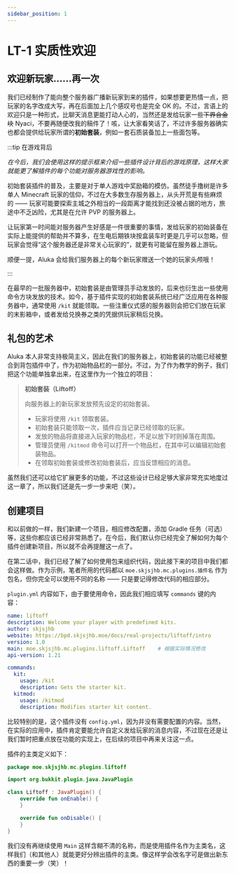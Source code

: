 ```yaml
---
sidebar_position: 1
---
```


# LT-1 实质性欢迎

## 欢迎新玩家……再一次

我们已经制作了能向整个服务器广播新玩家到来的插件，如果想要更热情一点，把玩家的名字改成大写，再在后面加上几个感叹号也是完全 OK 的。不过，言语上的欢迎只是一种形式，比聊天消息更能打动人心的，当然还是发给玩家一些~~下界合金块~~ Nyaci，不要再随便改我的稿件了！咳，让大家看笑话了，不过许多服务器确实也都会提供给玩家所谓的**初始套装**，例如一套石质装备加上一些面包等。

:::tip 在游戏背后

*在今后，我们会使用这样的提示框来介绍一些插件设计背后的游戏原理，这样大家就能更了解插件的每个功能对服务器游戏性的影响。*

初始套装插件的普及，主要是对于单人游戏中奖励箱的模仿。虽然徒手撸树是许多单人 Minecraft 玩家的信仰，不过在大多数生存服务器上，从头开荒是有些麻烦的 —— 玩家可能要探索主城之外相当的一段距离才能找到还没被占据的地方，旅途中不乏凶险，尤其是在允许 PVP 的服务器上。

让玩家第一时间能对服务器产生好感是一件很重要的事情，发给玩家的初始装备在实际上能提供的帮助并不算多，在生电后期铁块按盒装车时更是几乎可以忽略，但玩家会觉得“这个服务器还是非常关心玩家的”，就更有可能留在服务器上游玩。

顺便一提，Aluka 会给我们服务器上的每个新玩家赠送一个她的玩家头颅哦！

:::

在最早的一批服务器中，初始套装是由管理员手动发放的，后来也衍生出一些使用命令方块发放的技术。如今，基于插件实现的初始套装系统已经广泛应用在各种服务器中，通常使用 `/kit` 就能领取。一些注重仪式感的服务器则会把它们放在玩家的末影箱中，或者发给兑换券之类的凭据供玩家稍后兑换。

## 礼包的艺术

Aluka 本人非常支持极简主义，因此在我们的服务器上，初始套装的功能已经被整合到背包插件中了，作为初始物品栏的一部分。不过，为了作为教学的例子，我们把这个功能单独拿出来，在这里作为一个独立的项目：

> **初始套装（Liftoff）**
>
> 向服务器上的新玩家发放预先设定的初始套装。
>
> - 玩家将使用 `/kit` 领取套装。
> - 初始套装只能领取一次，插件应当记录已经领取的玩家。
> - 发放的物品将直接进入玩家的物品栏，不足以放下时则掉落在周围。
> - 管理员使用 `/kitmod` 命令可以打开一个物品栏，在其中可以编辑初始套装物品。
> - 在领取初始套装或修改初始套装后，应当反馈相应的消息。

虽然我们还可以给它扩展更多的功能，不过这些设计已经足够大家非常充实地度过这一章了，所以我们还是先一步一步来吧（笑）。

## 创建项目

和以前做的一样，我们新建一个项目，相应修改配置，添加 Gradle 任务（可选）等，这些你都应该已经非常熟悉了。在今后，我们默认你已经完全了解如何为每个插件创建新项目，所以就不会再提醒这一点了。

在第二话中，我们已经了解了如何使用包来组织代码，因此接下来的项目中我们都会这样做。作为示例，笔者所用的代码都以 `moe.skjsjhb.mc.plugins.插件名` 作为包名，但你完全可以使用不同的名称 —— 只是要记得修改代码的相应部分。

`plugin.yml` 内容如下，由于要使用命令，因此我们相应填写 `commands` 键的内容：

```yaml
name: liftoff
description: Welcome your player with predefined kits.
author: skjsjhb
website: https://bpd.skjsjhb.moe/docs/real-projects/liftoff/intro
version: 1.0
main: moe.skjsjhb.mc.plugins.liftoff.Liftoff    # 根据实际情况修改
api-version: 1.21

commands:
  kit:
    usage: /kit
    description: Gets the starter kit.
  kitmod:
    usage: /kitmod
    description: Modifies starter kit content.
```

比较特别的是，这个插件没有 `config.yml`，因为并没有需要配置的内容。当然，在实际的应用中，插件肯定要能允许自定义发给玩家的消息内容，不过现在还是让我们暂时把重点放在功能的实现上，在后续的项目中再来关注这一点。

插件的主类定义如下：

```kotlin
package moe.skjsjhb.mc.plugins.liftoff

import org.bukkit.plugin.java.JavaPlugin

class Liftoff : JavaPlugin() {
    override fun onEnable() {
    }

    override fun onDisable() {
    }
}
```

我们没有再继续使用 `Main` 这样含糊不清的名称，而是使用插件名作为主类名，这样我们（和其他人）就能更好分辨出插件的主类。像这样学会改名字可是做出新东西的重要一步（笑）！
